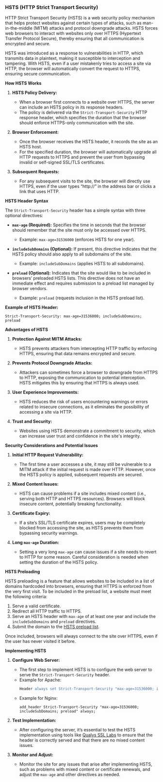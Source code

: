 ### HSTS (HTTP Strict Transport Security)

HTTP Strict Transport Security (HSTS) is a web security policy mechanism that helps protect websites against certain types of attacks, such as man-in-the-middle (MITM) attacks and protocol downgrade attacks. HSTS forces web browsers to interact with websites only over HTTPS (Hypertext Transfer Protocol Secure), thereby ensuring that all communication is encrypted and secure.

HSTS was introduced as a response to vulnerabilities in HTTP, which transmits data in plaintext, making it susceptible to interception and tampering. With HSTS, even if a user mistakenly tries to access a site via HTTP, the browser will automatically convert the request to HTTPS, ensuring secure communication.

**How HSTS Works**

1. **HSTS Policy Delivery:**

   - When a browser first connects to a website over HTTPS, the server can include an HSTS policy in its response headers.
   - The policy is delivered via the `Strict-Transport-Security` HTTP response header, which specifies the duration that the browser should enforce HTTPS-only communication with the site.

2. **Browser Enforcement:**

   - Once the browser receives the HSTS header, it records the site as an HSTS host.
   - For the specified duration, the browser will automatically upgrade all HTTP requests to HTTPS and prevent the user from bypassing invalid or self-signed SSL/TLS certificates.

3. **Subsequent Requests:**
   - For any subsequent visits to the site, the browser will directly use HTTPS, even if the user types “http://” in the address bar or clicks a link that uses HTTP.

**HSTS Header Syntax**

The `Strict-Transport-Security` header has a simple syntax with three optional directives:

- **`max-age` (Required):** Specifies the time in seconds that the browser should remember that the site must only be accessed over HTTPS.

  - Example: `max-age=31536000` (enforces HSTS for one year).

- **`includeSubDomains` (Optional):** If present, this directive indicates that the HSTS policy should also apply to all subdomains of the site.

  - Example: `includeSubDomains` (applies HSTS to all subdomains).

- **`preload` (Optional):** Indicates that the site would like to be included in browsers’ preloaded HSTS lists. This directive does not have an immediate effect and requires submission to a preload list managed by browser vendors.
  - Example: `preload` (requests inclusion in the HSTS preload list).

**Example of HSTS Header:**

```http
Strict-Transport-Security: max-age=31536000; includeSubDomains; preload
```

**Advantages of HSTS**

1. **Protection Against MITM Attacks:**

   - HSTS prevents attackers from intercepting HTTP traffic by enforcing HTTPS, ensuring that data remains encrypted and secure.

2. **Prevents Protocol Downgrade Attacks:**

   - Attackers can sometimes force a browser to downgrade from HTTPS to HTTP, exposing the communication to potential interception. HSTS mitigates this by ensuring that HTTPS is always used.

3. **User Experience Improvements:**

   - HSTS reduces the risk of users encountering warnings or errors related to insecure connections, as it eliminates the possibility of accessing a site via HTTP.

4. **Trust and Security:**
   - Websites using HSTS demonstrate a commitment to security, which can increase user trust and confidence in the site's integrity.

**Security Considerations and Potential Issues**

1. **Initial HTTP Request Vulnerability:**

   - The first time a user accesses a site, it may still be vulnerable to a MITM attack if the initial request is made over HTTP. However, once the HSTS policy is applied, subsequent requests are secured.

2. **Mixed Content Issues:**

   - HSTS can cause problems if a site includes mixed content (i.e., serving both HTTP and HTTPS resources). Browsers will block insecure content, potentially breaking functionality.

3. **Certificate Expiry:**

   - If a site’s SSL/TLS certificate expires, users may be completely blocked from accessing the site, as HSTS prevents them from bypassing security warnings.

4. **Long `max-age` Duration:**
   - Setting a very long `max-age` can cause issues if a site needs to revert to HTTP for some reason. Careful consideration is needed when setting the duration of the HSTS policy.

**HSTS Preloading**

HSTS preloading is a feature that allows websites to be included in a list of domains hardcoded into browsers, ensuring that HTTPS is enforced from the very first visit. To be included in the preload list, a website must meet the following criteria:

1. Serve a valid certificate.
2. Redirect all HTTP traffic to HTTPS.
3. Serve an HSTS header with `max-age` of at least one year and include the `includeSubDomains` and `preload` directives.
4. Submit the domain to the [HSTS preload list](https://hstspreload.org/).

Once included, browsers will always connect to the site over HTTPS, even if the user has never visited it before.

**Implementing HSTS**

1. **Configure Web Server:**

   - The first step to implement HSTS is to configure the web server to serve the `Strict-Transport-Security` header.
   - Example for Apache:
     ```apache
     Header always set Strict-Transport-Security "max-age=31536000; includeSubDomains; preload"
     ```
   - Example for Nginx:
     ```nginx
     add_header Strict-Transport-Security "max-age=31536000; includeSubDomains; preload" always;
     ```

2. **Test Implementation:**

   - After configuring the server, it’s essential to test the HSTS implementation using tools like [Qualys SSL Labs](https://www.ssllabs.com/ssltest/) to ensure that the header is correctly served and that there are no mixed content issues.

3. **Monitor and Adjust:**
   - Monitor the site for any issues that arise after implementing HSTS, such as problems with mixed content or certificate renewals, and adjust the `max-age` and other directives as needed.
